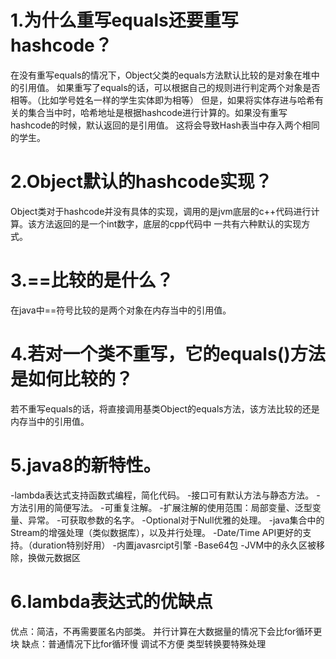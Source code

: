 # 1.为什么重写equals还要重写hashcode？

在没有重写equals的情况下，Object父类的equals方法默认比较的是对象在堆中的引用值。
如果重写了equals的话，可以根据自己的规则进行判定两个对象是否相等。（比如学号姓名一样的学生实体即为相等）
但是，如果将实体存进与哈希有关的集合当中时，哈希地址是根据hashcode进行计算的。如果没有重写hashcode的时候，默认返回的是引用值。
这将会导致Hash表当中存入两个相同的学生。


# 2.Object默认的hashcode实现？
Object类对于hashcode并没有具体的实现，调用的是jvm底层的c++代码进行计算。该方法返回的是一个int数字，底层的cpp代码中
一共有六种默认的实现方式。



# 3.==比较的是什么？
在java中==符号比较的是两个对象在内存当中的引用值。



# 4.若对一个类不重写，它的equals()方法是如何比较的？
若不重写equals的话，将直接调用基类Object的equals方法，该方法比较的还是内存当中的引用值。


# 5.java8的新特性。
-lambda表达式支持函数式编程，简化代码。
-接口可有默认方法与静态方法。
-方法引用的简便写法。
-可重复注解。
-扩展注解的使用范围：局部变量、泛型变量、异常。
-可获取参数的名字。
-Optional对于Null优雅的处理。
-java集合中的Stream的增强处理（类似数据库），以及并行处理。
-Date/Time API更好的支持。（duration特别好用）
-内置javasrcipt引擎
-Base64包
-JVM中的永久区被移除，换做元数据区

# 6.lambda表达式的优缺点
  优点：简洁，不再需要匿名内部类。
       并行计算在大数据量的情况下会比for循环更块
  缺点：普通情况下比for循环慢
       调试不方便
       类型转换要特殊处理
  


